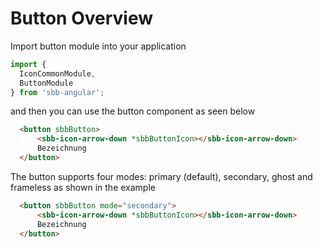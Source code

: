 # Button Overview

Import button module into your application

```ts
import {
  IconCommonModule,
  ButtonModule
} from 'sbb-angular';
```
and then you can use the button component as seen below

```html
  <button sbbButton>
      <sbb-icon-arrow-down *sbbButtonIcon></sbb-icon-arrow-down>
      Bezeichnung
  </button>
```

The button supports four modes: primary (default), secondary, ghost and frameless as shown in the example

```html
  <button sbbButton mode="secondary">
      <sbb-icon-arrow-down *sbbButtonIcon></sbb-icon-arrow-down>
      Bezeichnung
  </button>
```